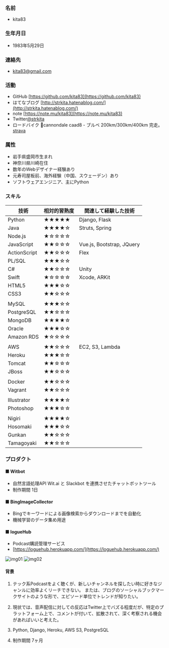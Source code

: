 <a name="基本情報"></a>
### 名前
- kita83

### 生年月日
- 1983年5月29日

### 連絡先
- kita83@gmail.com  

### 活動
- GitHub [https://github.com/kita83](https://github.com/kita83)  
- はてなブログ [http://strkita.hatenablog.com/](http://strkita.hatenablog.com/)  
- note [https://note.mu/kita83](https://note.mu/kita83)
- Twitter[@strkita](https://twitter.com/strkita)  
- ロードバイク &#x1f6b4;cannondale caad8 - ブルベ 200km/300km/400km 完走。 [strava](https://www.strava.com/athletes/kita83)  
  
<a name="属性"></a>
### 属性
- 岩手県盛岡市生まれ
- 神奈川県川崎在住
- 数年のWebデザイナー経験あり
- 元寿司屋板前、海外経験（中国、スウェーデン）あり
- ソフトウェアエンジニア、主にPython


<a name="スキル"></a>
### スキル

| 技術       | 相対的習熟度 | 関連して経験した技術             |
|--------------|-------|---------------------------|
| Python       | ★★★★★ | Django, Flask             |
| Java         | ★★★★☆ | Struts, Spring            |
| Node.js      | ★☆☆☆☆ |                           |
| JavaScript   | ★★☆☆☆ | Vue.js, Bootstrap, JQuery |
| ActionScript | ★★☆☆☆ | Flex                      |
| PL/SQL       | ★★★☆☆ |                           |
| C#           | ★★☆☆☆ | Unity                     |
| Swift        | ★☆☆☆☆ | Xcode, ARKit              |
| HTML5        | ★★★☆☆ |                           |
| CSS3         | ★★☆☆☆ |                           |
|              |       |                           |
| MySQL        | ★★★☆☆ |                           |
| PostgreSQL   | ★★☆☆☆ |                           |
| MongoDB      | ★★★★☆ |                           |
| Oracle       | ★★★☆☆ |                           |
| Amazon RDS   | ★☆☆☆☆ |                           |
|              |       |                           |
| AWS          | ★★☆☆☆ | EC2, S3, Lambda           |
| Heroku       | ★★★☆☆ |                           |
| Tomcat       | ★★☆☆☆ |                           |
| JBoss        | ★★☆☆☆ |                           |
|              |       |                           |
| Docker       | ★★☆☆☆ |                           |
| Vagrant      | ★★☆☆☆ |                           |
|              |       |                           |
| Illustrator  | ★★★★☆ |                           |
| Photoshop    | ★★★☆☆ |                           |
|              |       |                           |
| Nigiri    | ★★★★☆ |                           |
| Hosomaki    | ★★★☆☆ |                           |
| Gunkan    | ★★☆☆☆ |                           |
| Tamagoyaki    | ★★☆☆☆ |                           |

<a name="プロダクト"></a>
### プロダクト
#### ■ Witbot
- 自然言語処理API Wit.ai と Slackbot を連携させたチャットボットツール
- 制作期間 1日

#### ■ BingImageCollector
- Bingでキーワードによる画像検索からダウンロードまでを自動化
- 機械学習のデータ集め用途

#### ■ logueHub
- Podcast購読管理サービス
- [https://loguehub.herokuapp.com/](https://loguehub.herokuapp.com/)
  
![img01](https://raw.github.com/kita83/kita83.github.io/images/2018-05-12_233641.png)
![img02](https://raw.github.com/kita83/kita83.github.io/images/2018-05-19_172621.png)

#### 背景
1. テック系Podcastをよく聴くが、新しいチャンネルを探したい時に好きなジャンルに効率よくリーチできない。
または、ブログのソーシャルブックマークサイトのような形で、エピソード単位でトレンドが知りたい。  
  
2. 現状では、音声配信に対しての反応はTwitter上でバズる程度だが、特定のプラットフォーム上で、コメントが付いて、拡散されて、深く考察される機会があればいいと考えた。 

3. Python, Django, Heroku, AWS S3, PostgreSQL

4. 制作期間 7ヶ月
